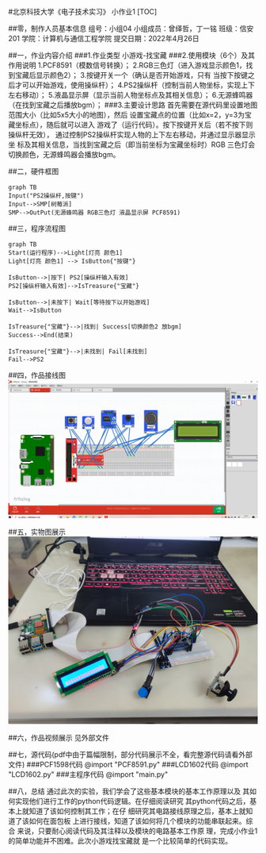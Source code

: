 #北京科技大学《电子技术实习》 小作业1
[TOC]

##零，制作人员基本信息
    组号：小组04
    小组成员：曾绎哲，丁一铭
    班级：信安201
    学院：计算机与通信工程学院
    提交日期：2022年4月26日

##一，作业内容介绍
###1.作业类型
    小游戏-找宝藏
###2.使用模块（6个）及其作用说明
    1.PCF8591（模数信号转换）；
    2.RGB三色灯（进入游戏显示颜色1，找到宝藏后显示颜色2）；
    3.按键开关一个（确认是否开始游戏，只有
    当按下按键之后才可以开始游戏，使用操纵杆）；
    4.PS2操纵杆（控制当前人物坐标，实现上下左右移动）；
    5.液晶显示屏（显示当前人物坐标点及其相关信息）；
    6.无源蜂鸣器（在找到宝藏之后播放bgm）；
###3.主要设计思路
    首先需要在源代码里设置地图范围大小（比如5x5大小的地图），然后
    设置宝藏点的位置（比如x=2，y=3为宝藏坐标点），随后就可以进入
    游戏了（运行代码）。按下按键开关后（若不按下则操纵杆无效），
    通过控制PS2操纵杆实现人物的上下左右移动，并通过显示器显示坐
    标及其相关信息，当找到宝藏之后（即当前坐标为宝藏坐标时）RGB
    三色灯会切换颜色，无源蜂鸣器会播放bgm。

##二，硬件框图
```mermaid
graph TB
Input("PS2操纵杆,按键")
Input-->SMP[树莓派]
SMP-->OutPut(无源蜂鸣器 RGB三色灯 液晶显示屏 PCF8591)
```

##三，程序流程图
```mermaid
graph TB
Start(运行程序)-->Light[灯亮 颜色1]
Light[灯亮 颜色1] --> IsButton{"按键"}

IsButton-->|按下| PS2[操纵杆输入有效]
PS2[操纵杆输入有效]-->IsTreasure{"宝藏"}

IsButton-->|未按下| Wait[等待按下以开始游戏]
Wait-->IsButton

IsTreasure{"宝藏"}-->|找到| Success[切换颜色2 放bgm]
Success-->End(结束)

IsTreasure{"宝藏"}-->|未找到| Fail[未找到]
Fail-->PS2
```
##四，作品接线图
![接线图](接线.png)

##五，实物图展示
![实物图](实物图.jpg)

##六，作品视频展示
    见外部文件

##七，源代码(pdf中由于篇幅限制，部分代码展示不全，看完整源代码请看外部文件)
###PCF1598代码
@import "PCF8591.py"
###LCD1602代码
@import "LCD1602.py"
###主程序代码
@import "main.py"

##八，总结
    通过此次的实验，我们学会了这些基本模块的基本工作原理以及
    其如何实现他们进行工作的python代码逻辑。在仔细阅读研究
    其python代码之后，基本上就知道了该如何控制其工作；在仔
    细研究其电路接线原理之后，基本上就知道了该如何在面包板
    上进行接线，知道了该如何将几个模块的功能串联起来。综合
    来说，只要耐心阅读代码及其注释以及模块的电路基本工作原
    理，完成小作业1的简单功能并不困难。此次小游戏找宝藏就
    是一个比较简单的代码实现。
